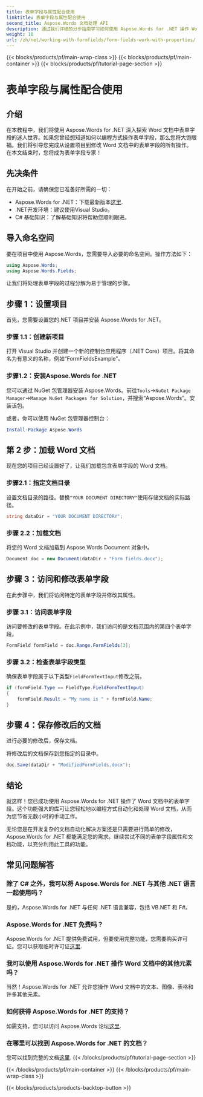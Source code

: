 ```yaml
---
title: 表单字段与属性配合使用
linktitle: 表单字段与属性配合使用
second_title: Aspose.Words 文档处理 API
description: 通过我们详细的分步指南学习如何使用 Aspose.Words for .NET 操作 Word 文档中的表单字段。
weight: 10
url: /zh/net/working-with-formfields/form-fields-work-with-properties/
---
```


{{< blocks/products/pf/main-wrap-class >}}
{{< blocks/products/pf/main-container >}}
{{< blocks/products/pf/tutorial-page-section >}}

# 表单字段与属性配合使用

## 介绍

在本教程中，我们将使用 Aspose.Words for .NET 深入探索 Word 文档中表单字段的迷人世界。如果您曾经想知道如何以编程方式操作表单字段，那么您将大饱眼福。我们将引导您完成从设置项目到修改 Word 文档中的表单字段的所有操作。在本文结束时，您将成为表单字段专家！

## 先决条件

在开始之前，请确保您已准备好所需的一切：
-  Aspose.Words for .NET：下载最新版本[这里](https://releases.aspose.com/words/net/).
- .NET开发环境：建议使用Visual Studio。
- C# 基础知识：了解基础知识将帮助您顺利跟进。

## 导入命名空间

要在项目中使用 Aspose.Words，您需要导入必要的命名空间。操作方法如下：

```csharp
using Aspose.Words;
using Aspose.Words.Fields;
```

让我们将处理表单字段的过程分解为易于管理的步骤。

## 步骤 1：设置项目

首先，您需要设置您的.NET 项目并安装 Aspose.Words for .NET。

### 步骤 1.1：创建新项目

打开 Visual Studio 并创建一个新的控制台应用程序（.NET Core）项目。将其命名为有意义的名称，例如“FormFieldsExample”。

### 步骤1.2：安装Aspose.Words for .NET

您可以通过 NuGet 包管理器安装 Aspose.Words。前往`Tools`->`NuGet Package Manager`->`Manage NuGet Packages for Solution`，并搜索“Aspose.Words”。安装该包。

或者，你可以使用 NuGet 包管理器控制台：

```powershell
Install-Package Aspose.Words
```

## 第 2 步：加载 Word 文档

现在您的项目已经设置好了，让我们加载包含表单字段的 Word 文档。

### 步骤2.1：指定文档目录

设置文档目录的路径。替换`"YOUR DOCUMENT DIRECTORY"`使用存储文档的实际路径。

```csharp
string dataDir = "YOUR DOCUMENT DIRECTORY";
```

### 步骤 2.2：加载文档

将您的 Word 文档加载到 Aspose.Words Document 对象中。

```csharp
Document doc = new Document(dataDir + "Form fields.docx");
```

## 步骤 3：访问和修改表单字段

在此步骤中，我们将访问特定的表单字段并修改其属性。

### 步骤 3.1：访问表单字段

访问要修改的表单字段。在此示例中，我们访问的是文档范围内的第四个表单字段。

```csharp
FormField formField = doc.Range.FormFields[3];
```

### 步骤 3.2：检查表单字段类型

确保表单字段属于以下类型`FieldFormTextInput`修改之前。

```csharp
if (formField.Type == FieldType.FieldFormTextInput)
{
    formField.Result = "My name is " + formField.Name;
}
```

## 步骤 4：保存修改后的文档

进行必要的修改后，保存文档。

将修改后的文档保存到您指定的目录中。

```csharp
doc.Save(dataDir + "ModifiedFormFields.docx");
```

## 结论

就这样！您已成功使用 Aspose.Words for .NET 操作了 Word 文档中的表单字段。这个功能强大的库可让您轻松地以编程方式自动化和处理 Word 文档，从而为您节省无数小时的手动工作。

无论您是在开发复杂的文档自动化解决方案还是只需要进行简单的修改，Aspose.Words for .NET 都能满足您的需求。继续尝试不同的表单字段属性和文档功能，以充分利用此工具的功能。

## 常见问题解答

### 除了 C# 之外，我可以将 Aspose.Words for .NET 与其他 .NET 语言一起使用吗？
是的，Aspose.Words for .NET 与任何 .NET 语言兼容，包括 VB.NET 和 F#。

### Aspose.Words for .NET 免费吗？
Aspose.Words for .NET 提供免费试用，但要使用完整功能，您需要购买许可证。您可以获取临时许可证[这里](https://purchase.aspose.com/temporary-license/).

### 我可以使用 Aspose.Words for .NET 操作 Word 文档中的其他元素吗？
当然！Aspose.Words for .NET 允许您操作 Word 文档中的文本、图像、表格和许多其他元素。

### 如何获得 Aspose.Words for .NET 的支持？
如需支持，您可以访问 Aspose.Words 论坛[这里](https://forum.aspose.com/c/words/8).

### 在哪里可以找到 Aspose.Words for .NET 的文档？
您可以找到完整的文档[这里](https://reference.aspose.com/words/net/).
{{< /blocks/products/pf/tutorial-page-section >}}

{{< /blocks/products/pf/main-container >}}
{{< /blocks/products/pf/main-wrap-class >}}

{{< blocks/products/products-backtop-button >}}
